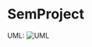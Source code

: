 # SemProject
UML:
![UML](https://github.com/user-attachments/assets/0bde2598-ea44-4d2b-bf27-8694df870bfc)
